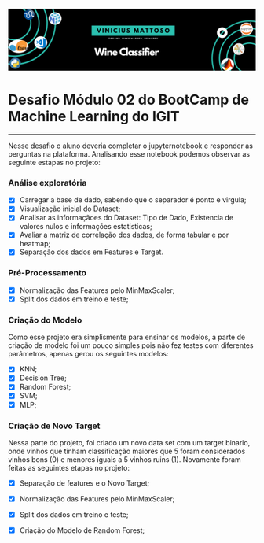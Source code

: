 

![Welcome](/Wine_Classifier_cover.png?raw=true)

# Desafio Módulo 02 do BootCamp de Machine Learning do IGIT


---

Nesse desafio o aluno deveria completar o jupyternotebook  e responder as perguntas na plataforma.
Analisando esse notebook podemos observar as seguinte estapas no projeto:

### Análise exploratória

- [x] Carregar a base de dado, sabendo que o separador é ponto e virgula;
- [x] Visualização inicial do Dataset;
- [x] Analisar as informaçãoes do Dataset: Tipo de Dado, Existencia de valores nulos e informações estatisticas;
- [X] Avaliar a matriz de correlação dos dados, de forma tabular e por heatmap;
- [x] Separação dos dados em Features e Target.

### Pré-Processamento

- [x] Normalização das Features pelo MinMaxScaler;
- [x] Split dos dados em treino e teste;

### Criação do Modelo

Como esse projeto era simplismente para ensinar os modelos, a parte de criação de modelo foi um pouco simples pois não fez testes com diferentes parâmetros,
apenas gerou os seguintes modelos:

- [x] KNN;
- [X] Decision Tree;
- [x] Random Forest;
- [x] SVM;
- [x] MLP;

### Criação de Novo Target

Nessa parte do projeto, foi criado um novo data set com um target binario, onde vinhos que tinham classificação maiores que 5 foram considerados vinhos bons (0) e menores iguais a 5 vinhos ruins (1).
Novamente foram feitas as seguintes etapas no projeto:

- [x] Separação de features e o Novo Target;
- [x] Normalização das Features pelo MinMaxScaler;
- [x] Split dos dados em treino e teste;
- [x] Criação do Modelo de Random Forest;

